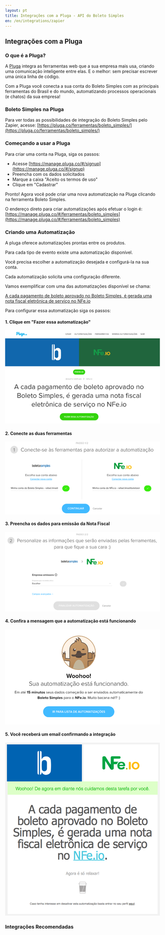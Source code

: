 ```yaml
---
layout: pt
title: Integrações com a Pluga - API do Boleto Simples
en: /en/integrations/zapier
---
```


## Integrações com a Pluga

### O que é a Pluga?

A [Pluga](http://pluga.io) integra as ferramentas web que a sua empresa mais usa, criando uma comunicação inteligente entre elas. E o melhor: sem precisar escrever uma única linha de código.

Com a Pluga você conecta a sua conta do Boleto Simples com as principais ferramentas do Brasil e do mundo, automatizando processos operacionais (e chatos) da sua empresa!

### Boleto Simples na Pluga

Para ver todas as possibilidades de integração do Boleto Simples pelo Zapier, acesse:
[https://pluga.co/ferramentas/boleto_simples/](https://pluga.co/ferramentas/boleto_simples/)

### Começando a usar a Pluga

Para criar uma conta na Pluga, siga os passos:

* Acesse [https://manage.pluga.co/#/signup](https://manage.pluga.co/#/signup)
* Preencha com os dados solicitados
* Marque a caixa "Aceito os termos de uso"
* Clique em "Cadastrar"

Pronto! Agora você pode criar uma nova automatização na Pluga clicando na ferramenta Boleto Simples.

O endereço direto para criar automatizações após efetuar o login é:
[https://manage.pluga.co/#/ferramentas/boleto_simples](https://manage.pluga.co/#/ferramentas/boleto_simples)

### Criando uma Automatização

A pluga oferece automatizações prontas entre os produtos.

Para cada tipo de evento existe uma automatização disponível.

Você precisa escolher a automatização desejada e configurá-la na sua conta.

Cada automatização solicita uma configuração diferente.

Vamos exemplificar com uma das automatizações disponível se chama:

[A cada pagamento de boleto aprovado no Boleto Simples, é gerada uma nota fiscal eletrônica de serviço no NFe.io](https://pluga.co/automatizacoes/boleto_simples-nfe_io-pagamento-aprovado-gerar-nota-fiscal/)

Para configurar essa automatização siga os passos:

#### 1. Clique em "Fazer essa automatização"
<img src="/img/pluga/pluga-escolha.png"/>

#### 2. Conecte as duas ferramentas
<img src="/img/pluga/pluga-passo1.png"/>

#### 3. Preencha os dados para emissão da Nota Fiscal
<img src="/img/pluga/pluga-passo2.png"/>

#### 4. Confira a mensagem que a automatização está funcionando
<img src="/img/pluga/pluga-finalizacao.png"/>

#### 5. Você receberá um email confirmando a integração
<img src="/img/pluga/pluga-email.png"/>


### Integrações Recomendadas

<script type="text/javascript" src="https://widget.pluga.co/pluga_widget.js"></script>
<script type="text/javascript">
  loadPlugaWidget('boleto_simples');
</script>
